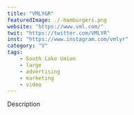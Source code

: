 ```yaml
---
title: "VMLY&R"
featuredImage: ./-hamburgers.png
website: "https://www.vml.com/"
twit: "https://twitter.com/VMLYR"
inst: "https://www.instagram.com/vmlyr"
category: "V"
tags:
    - South Lake Union
    - large
    - advertising
    - marketing
    - video
---
```


Description
